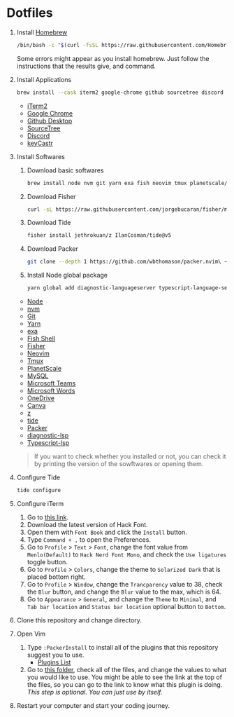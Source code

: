 # Dotfiles

1. Install [Homebrew](https://brew.sh)

   ```bash
   /bin/bash -c "$(curl -fsSL https://raw.githubusercontent.com/Homebrew/install/HEAD/install.sh)"
   ```

   Some errors might appear as you install homebrew. Just follow the instructions that the results give, and command.

2. Install Applications

   ```bash
   brew install --cask iterm2 google-chrome github sourcetree discord keycastr
   ```

   - [iTerm2](https://iterm2.com/)
   - [Google Chrome](https://www.google.com/chrome/)
   - [Github Desktop](https://desktop.github.com/)
   - [SourceTree](https://www.sourcetreeapp.com/)
   - [Discord](https://discord.com/)
   - [keyCastr](https://github.com/keycastr/keycastr)

3. Install Softwares

   1. Download basic softwares

      ```bash
      brew install node nvm git yarn exa fish neovim tmux planetscale/tap/pscale mysql-client microsoft-teams microsoft-word onedrive canva
      ```

   2. Download Fisher

      ```bash
      curl -sL https://raw.githubusercontent.com/jorgebucaran/fisher/main/functions/fisher.fish | source && fisher install jorgebucaran/fisher
      ```

   3. Download Tide

      ```bash
      fisher install jethrokuan/z IlanCosman/tide@v5
      ```

   4. Download Packer

      ```bash
      git clone --depth 1 https://github.com/wbthomason/packer.nvim\ ~/.local/share/nvim/site/pack/packer/start/packer.nvim
      ```

   5. Install Node global package
      ```bash
      yarn global add diagnostic-languageserver typescript-language-server typescript
      ```

   - [Node](https://nodejs.org/)
   - [nvm](https://github.com/nvm-sh/nvm/)
   - [Git](https://git-scm.com)
   - [Yarn](https://yarnpkg.com/)
   - [exa](https://github.com/ogham/exa)
   - [Fish Shell](https://fishshell.com/)
   - [Fisher](https://github.com/jorgebucaran/fisher)
   - [Neovim](https://neovim.io/)
   - [Tmux](https://github.com/tmux/tmux)
   - [PlanetScale](https://planetscale.com/)
   - [MySQL](https://www.mysql.com/)
   - [Microsoft Teams](https://www.microsoft.com/en-ca/microsoft-teams/group-chat-software)
   - [Microsoft Words](https://www.microsoft.com/en-ca/microsoft-365/word?ms.officeurl=word&rtc=1&activetab=tabs%3afaqheaderregion3)
   - [OneDrive](https://www.microsoft.com/en/microsoft-365/onedrive/online-cloud-storage)
   - [Canva](https://canva.com/)
   - [z](https://github.com/jethrokuan/z)
   - [tide](https://github.com/IlanCosman/tide)
   - [Packer](https://github.com/wbthomason/packer.nvim)
   - [diagnostic-lsp](https://github.com/iamcco/diagnostic-languageserver)
   - [Typescript-lsp](https://github.com/typescript-language-server/typescript-language-server)

   > If you want to check whether you installed or not, you can check it by printing the version of the sowftwares or opening them.

4. Configure Tide

   ```bash
   tide configure
   ```

5. Configure iTerm

   1. Go to [this link](https://github.com/ryanoasis/nerd-fonts/blob/master/patched-fonts/Hack/readme.md#macos).
   2. Download the latest version of Hack Font.
   3. Open them with `Font Book` and click the `Install` button.
   4. Type `Command + ,` to open the Preferences.
   5. Go to `Profile` > `Text` > `Font`, change the font value from `Menlo(Default)` to `Hack Nerd Font Mono`, and check the `Use ligatures` toggle button.
   6. Go to `Profile` > `Colors`, change the theme to `Solarized Dark` that is placed bottom right.
   7. Go to `Profile` > `Window`, change the `Trancparency` value to 38, check the `Blur` button, and change the `Blur` value to the max, which is 64.
   8. Go to `Appearance` > `General`, and change the `Theme` to `Minimal`, and `Tab bar location` and `Status bar location` optional button to `Bottom`.

6. Clone this repository and change directory.

7. Open Vim

   1. Type `:PackerInstall` to install all of the plugins that this repository suggest you to use.
      - [Plugins List](./.config/nvim/lua/cattynip/plugins.lua)
   2. Go to [this folder](./.config/nvim/after/plugin/), check all of the files, and change the values to what you would like to use. You might be able to see the link at the top of the files, so you can go to the link to know what this plugin is doing. _This step is optional. You can just use by itself._

8. Restart your computer and start your coding journey.
